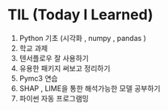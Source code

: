 # TIL (Today I Learned)


1. Python 기초 (시각화 , numpy , pandas )
2. 학교 과제
3. 텐서플로우 잘 사용하기
4. 유용한 패키지 써보고 정리하기
5. Pymc3 연습
6. SHAP , LIME을 통한 해석가능한 모델 공부하기
7. 파이썬 자동 프로그램밍
